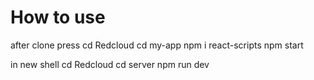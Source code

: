 # How to use
after clone press 
cd Redcloud
cd my-app
npm i react-scripts
npm start

in new shell 
cd Redcloud 
cd server
npm run dev
